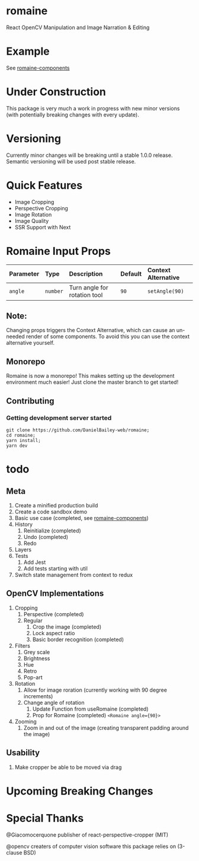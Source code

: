 # romaine

React OpenCV Manipulation and Image Narration & Editing

# Example

See <a href="https://www.npmjs.com/package/romaine-components">romaine-components</a>

# Under Construction

This package is very much a work in progress with new minor versions (with potentially breaking changes with every update).

# Versioning

Currently minor changes will be breaking until a stable 1.0.0 release. Semantic versioning will be used post stable release.

# Quick Features

- Image Cropping
- Perspective Cropping
- Image Rotation
- Image Quality
- SSR Support with Next

# Romaine Input Props

| Parameter | Type     | Description                  | Default | Context Alternative |
| :-------- | :------- | :--------------------------- | :------ | :------------------ |
| `angle`   | `number` | Turn angle for rotation tool | `90`    | `setAngle(90)`      |

## Note:

Changing props triggers the Context Alternative, which can cause an un-needed render of some components. To avoid this you can use the context alternative yourself.

## Monorepo

Romaine is now a monorepo! This makes setting up the development environment much easier! Just clone the master branch to get started!

## Contributing

### Getting development server started

```
git clone https://github.com/DanielBailey-web/romaine;
cd romaine;
yarn install;
yarn dev
```

# todo

## Meta

1. Create a minified production build
2. Create a code sandbox demo
3. Basic use case (completed, see <a href="https://www.npmjs.com/package/romaine-components">romaine-components</a>)
4. History
   1. Reinitialize (completed)
   2. Undo (completed)
   3. Redo
5. Layers
6. Tests
   1. Add Jest
   2. Add tests starting with util
7. Switch state management from context to redux

## OpenCV Implementations

1. Cropping
   1. Perspective (completed)
   2. Regular
      1. Crop the image (completed)
      2. Lock aspect ratio
      3. Basic border recognition (completed)
2. Filters
   1. Grey scale
   2. Brightness
   3. Hue
   4. Retro
   5. Pop-art
3. Rotation
   1. Allow for image roration (currently working with 90 degree increments)
   2. Change angle of rotation
      1. Update Function from useRomaine (completed)
      2. Prop for Romaine (completed)
         `<Romaine angle={90}>`
4. Zooming
   1. Zoom in and out of the image (creating transparent padding around the image)

## Usability

1. Make cropper be able to be moved via drag

# Upcoming Breaking Changes

# Special Thanks

@Giacomocerquone publisher of react-perspective-cropper (MIT)

@opencv creaters of computer vision software this package relies on (3-clause BSD)

